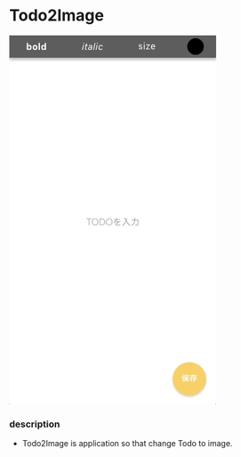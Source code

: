 # Todo2Image
![preview](https://github.com/keiya01/todo2image/blob/master/todo2image.gif)

### description
- Todo2Image is application so that change Todo to image.
